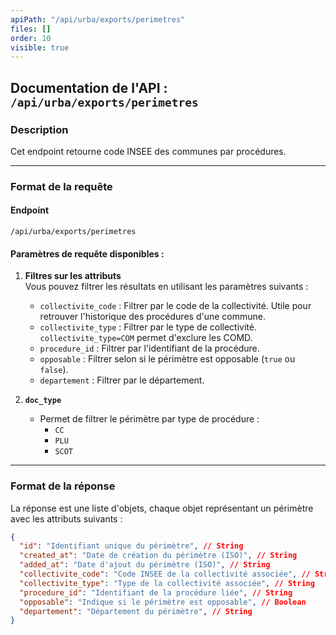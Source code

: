 ```yaml
---
apiPath: "/api/urba/exports/perimetres"
files: []
order: 10
visible: true
---
```

## Documentation de l'API : `/api/urba/exports/perimetres`

### Description
Cet endpoint retourne code INSEE des communes par procédures.

---

### Format de la requête

#### Endpoint
`/api/urba/exports/perimetres`

#### Paramètres de requête disponibles :
1. **Filtres sur les attributs**  
   Vous pouvez filtrer les résultats en utilisant les paramètres suivants :
   - `collectivite_code` : Filtrer par le code de la collectivité. Utile pour retrouver l'historique des procédures d'une commune.
   - `collectivite_type` : Filtrer par le type de collectivité. `collectivite_type=COM` permet d'exclure les COMD.
   - `procedure_id` : Filtrer par l'identifiant de la procédure.
   - `opposable` : Filtrer selon si le périmètre est opposable (`true` ou `false`).
   - `departement` : Filtrer par le département.

2. **`doc_type`**  
   - Permet de filtrer le périmètre par type de procédure :
     - `CC`
     - `PLU`
     - `SCOT`

---

### Format de la réponse

La réponse est une liste d'objets, chaque objet représentant un périmètre avec les attributs suivants :

```json
{
  "id": "Identifiant unique du périmètre", // String
  "created_at": "Date de création du périmètre (ISO)", // String
  "added_at": "Date d'ajout du périmètre (ISO)", // String
  "collectivite_code": "Code INSEE de la collectivité associée", // String
  "collectivite_type": "Type de la collectivité associée", // String
  "procedure_id": "Identifiant de la procédure liée", // String
  "opposable": "Indique si le périmètre est opposable", // Boolean
  "departement": "Département du périmètre", // String
}
